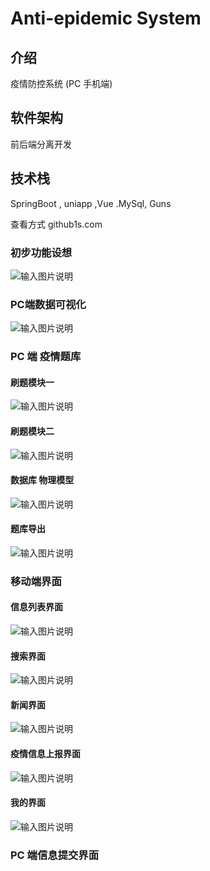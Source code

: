 
# Anti-epidemic System

## 介绍
疫情防控系统 (PC 手机端)

## 软件架构


前后端分离开发
## 技术栈

SpringBoot , uniapp ,Vue .MySql, Guns

查看方式 github1s.com

### 初步功能设想
![输入图片说明](https://images.gitee.com/uploads/images/2021/0212/221342_318d976b_7463838.jpeg "初步功能设想.jpg")

### PC端数据可视化

![输入图片说明](https://images.gitee.com/uploads/images/2021/0212/220820_ee7193e0_7463838.jpeg "LZH_create.jpg")



### PC 端 疫情题库

#### 刷题模块一

![输入图片说明](https://images.gitee.com/uploads/images/2021/0222/220303_68453620_7463838.png "图片.png")

#### 刷题模块二

![输入图片说明](https://images.gitee.com/uploads/images/2021/0222/221014_6f8a702a_7463838.png "Snipaste_2021-02-22_22-06-04.png")

#### 数据库 物理模型

![输入图片说明](https://images.gitee.com/uploads/images/2021/0222/220935_109428fd_7463838.png "Snipaste_2021-02-22_22-05-25.png")

#### 题库导出

![输入图片说明](https://images.gitee.com/uploads/images/2021/0222/221047_da1e00dd_7463838.png "Snipaste_2021-02-22_22-06-22.png")

### 移动端界面

#### 信息列表界面

![输入图片说明](https://images.gitee.com/uploads/images/2021/0215/231859_fe08bb89_7463838.png "1.png")


#### 搜索界面

![输入图片说明](https://images.gitee.com/uploads/images/2021/0215/231935_11a5cdb3_7463838.png "2.png")

#### 新闻界面 

![输入图片说明](https://images.gitee.com/uploads/images/2021/0215/232011_7df67944_7463838.png "3.png")


#### 疫情信息上报界面

![输入图片说明](https://images.gitee.com/uploads/images/2021/0215/232046_fc1ab96f_7463838.png "4.png")


#### 我的界面

![输入图片说明](https://images.gitee.com/uploads/images/2021/0215/232102_856dfbe8_7463838.png "5.png")



### PC 端信息提交界面

